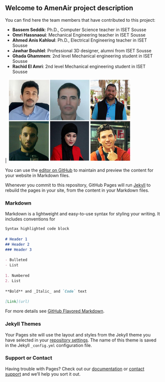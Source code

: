 ## Welcome to AmenAir project description

You can find here the team members that have contributed to this project:
- **Bassem Seddik**: Ph.D., Computer Science teacher in ISET Sousse
- **Omri Hassnaoui**: Mechanical Engineering teacher in ISET Sousse
- **Ahmed Anis Kahloul**: Ph.D., Electrical Engineering teacher in ISET Sousse
- **Jawhar Bouhlel**: Professional 3D designer, alumni from ISET Sousse
- **Ghada Ghammem**: 2nd level Mechanical engineering student in ISET Sousse
- **Rachid El Amri**: 2nd level Mechanical engineering student in ISET Sousse

 | ![Image](https://github.com/bassemSeddik/AmenAir/blob/master/images/team_w400.jpg?raw=true)

You can use the [editor on GitHub](https://github.com/bassemSeddik/AmenAir/edit/master/README.md) to maintain and preview the content for your website in Markdown files.

Whenever you commit to this repository, GitHub Pages will run [Jekyll](https://jekyllrb.com/) to rebuild the pages in your site, from the content in your Markdown files.

### Markdown

Markdown is a lightweight and easy-to-use syntax for styling your writing. It includes conventions for

```markdown
Syntax highlighted code block

# Header 1
## Header 2
### Header 3

- Bulleted
- List

1. Numbered
2. List

**Bold** and _Italic_ and `Code` text

[Link](url) 


```

For more details see [GitHub Flavored Markdown](https://guides.github.com/features/mastering-markdown/).

### Jekyll Themes

Your Pages site will use the layout and styles from the Jekyll theme you have selected in your [repository settings](https://github.com/bassemSeddik/AmenAir/settings). The name of this theme is saved in the Jekyll `_config.yml` configuration file.

### Support or Contact

Having trouble with Pages? Check out our [documentation](https://help.github.com/categories/github-pages-basics/) or [contact support](https://github.com/contact) and we’ll help you sort it out.
